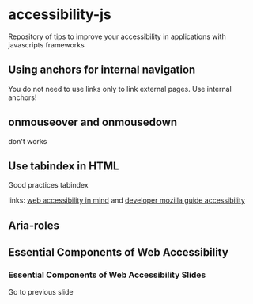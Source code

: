 # accessibility-js
Repository of tips to improve your accessibility in applications with javascripts frameworks

## Using anchors for internal navigation
You do not need to use links only to link external pages. Use internal anchors!

## onmouseover and onmousedown
don't works 

## Use tabindex in HTML
Good practices tabindex

links:
[web accessibility in mind](http://webaim.org/techniques/keyboard/tabindex) and
[developer mozilla guide accessibility](https://developer.mozilla.org/en-US/docs/Web/Accessibility/Keyboard-navigable_JavaScript_widgets)

## Aria-roles 

## Essential Components of Web Accessibility

### Essential Components of Web Accessibility Slides

Go to previous slide
